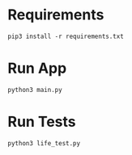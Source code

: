 # Requirements
    pip3 install -r requirements.txt

# Run App
    python3 main.py

# Run Tests
    python3 life_test.py